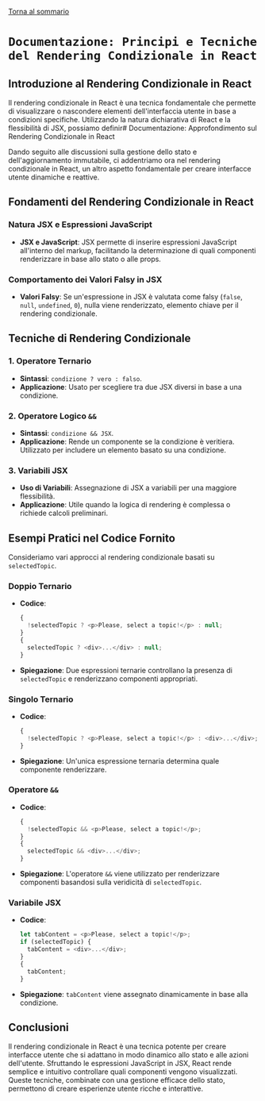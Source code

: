 [Torna al sommario](../Summary.md)

# `Documentazione: Principi e Tecniche del Rendering Condizionale in React`

## Introduzione al Rendering Condizionale in React

Il rendering condizionale in React è una tecnica fondamentale che permette di visualizzare o nascondere elementi dell'interfaccia utente in base a condizioni specifiche. Utilizzando la natura dichiarativa di React e la flessibilità di JSX, possiamo definir# Documentazione: Approfondimento sul Rendering Condizionale in React

Dando seguito alle discussioni sulla gestione dello stato e dell'aggiornamento immutabile, ci addentriamo ora nel rendering condizionale in React, un altro aspetto fondamentale per creare interfacce utente dinamiche e reattive.

## Fondamenti del Rendering Condizionale in React

### Natura JSX e Espressioni JavaScript

- **JSX e JavaScript**: JSX permette di inserire espressioni JavaScript all'interno del markup, facilitando la determinazione di quali componenti renderizzare in base allo stato o alle props.

### Comportamento dei Valori Falsy in JSX

- **Valori Falsy**: Se un'espressione in JSX è valutata come falsy (`false`, `null`, `undefined`, `0`), nulla viene renderizzato, elemento chiave per il rendering condizionale.

## Tecniche di Rendering Condizionale

### 1. Operatore Ternario

- **Sintassi**: `condizione ? vero : falso`.
- **Applicazione**: Usato per scegliere tra due JSX diversi in base a una condizione.

### 2. Operatore Logico `&&`

- **Sintassi**: `condizione && JSX`.
- **Applicazione**: Rende un componente se la condizione è veritiera. Utilizzato per includere un elemento basato su una condizione.

### 3. Variabili JSX

- **Uso di Variabili**: Assegnazione di JSX a variabili per una maggiore flessibilità.
- **Applicazione**: Utile quando la logica di rendering è complessa o richiede calcoli preliminari.

## Esempi Pratici nel Codice Fornito

Consideriamo vari approcci al rendering condizionale basati su `selectedTopic`.

### Doppio Ternario

- **Codice**:
  ```javascript
  {
    !selectedTopic ? <p>Please, select a topic!</p> : null;
  }
  {
    selectedTopic ? <div>...</div> : null;
  }
  ```
- **Spiegazione**: Due espressioni ternarie controllano la presenza di `selectedTopic` e renderizzano componenti appropriati.

### Singolo Ternario

- **Codice**:
  ```javascript
  {
    !selectedTopic ? <p>Please, select a topic!</p> : <div>...</div>;
  }
  ```
- **Spiegazione**: Un'unica espressione ternaria determina quale componente renderizzare.

### Operatore `&&`

- **Codice**:
  ```javascript
  {
    !selectedTopic && <p>Please, select a topic!</p>;
  }
  {
    selectedTopic && <div>...</div>;
  }
  ```
- **Spiegazione**: L'operatore `&&` viene utilizzato per renderizzare componenti basandosi sulla veridicità di `selectedTopic`.

### Variabile JSX

- **Codice**:
  ```javascript
  let tabContent = <p>Please, select a topic!</p>;
  if (selectedTopic) {
    tabContent = <div>...</div>;
  }
  {
    tabContent;
  }
  ```
- **Spiegazione**: `tabContent` viene assegnato dinamicamente in base alla condizione.

## Conclusioni

Il rendering condizionale in React è una tecnica potente per creare interfacce utente che si adattano in modo dinamico allo stato e alle azioni dell'utente. Sfruttando le espressioni JavaScript in JSX, React rende semplice e intuitivo controllare quali componenti vengono visualizzati. Queste tecniche, combinate con una gestione efficace dello stato, permettono di creare esperienze utente ricche e interattive.
